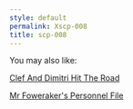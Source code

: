 ```yaml
---
style: default
permalink: Xscp-008
title: scp-008
---
```

You may also like:

[Clef And Dimitri Hit The Road](http://scp-wiki.net/clef-and-dimitri-hit-the-road)

[Mr Foweraker's Personnel File](http://scp-wiki.net/mr-foweraker-s-personnel-file)
